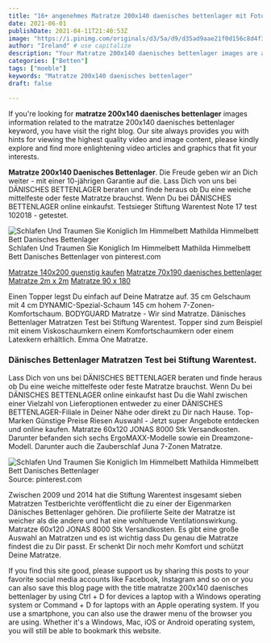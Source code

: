 ```yaml
---
title: "16+ angenehmes Matratze 200x140 daenisches bettenlager mit Fotos"
date: 2021-06-01
publishDate: 2021-04-11T21:40:53Z
image: "https://i.pinimg.com/originals/d3/5a/d9/d35ad9aae21f0d156c8d4f3ec6306736.jpg"
author: "Ireland" # use capitalize
description: "Your Matratze 200x140 daenisches bettenlager images are available in this site. Matratze 200x140 daenisches bettenlager are a topic that is being searched for and liked by netizens now. You can Find and Download the Matratze 200x140 daenisches bettenlager files here. Find and Download all free photos and vectors."
categories: ["Betten"]
tags: ["moeble"]
keywords: "Matratze 200x140 daenisches bettenlager"
draft: false

---
```


If you're looking for **matratze 200x140 daenisches bettenlager** images information related to the matratze 200x140 daenisches bettenlager keyword, you have visit the right  blog. Our site always  provides you with  hints  for viewing  the highest  quality video and image  content, please kindly explore and find more enlightening video articles and graphics that fit your interests.

**Matratze 200x140 Daenisches Bettenlager**. Die Freude geben wir an Dich weiter - mit einer 10-jährigen Garantie auf die. Lass Dich von uns bei DÄNISCHES BETTENLAGER beraten und finde heraus ob Du eine weiche mittelfeste oder feste Matratze brauchst. Wenn Du bei DÄNISCHES BETTENLAGER online einkaufst. Testsieger Stiftung Warentest Note 17 test 102018 - getestet.

![Schlafen Und Traumen Sie Koniglich Im Himmelbett Mathilda Himmelbett Bett Danisches Bettenlager](https://i.pinimg.com/originals/d3/5a/d9/d35ad9aae21f0d156c8d4f3ec6306736.jpg "Schlafen Und Traumen Sie Koniglich Im Himmelbett Mathilda Himmelbett Bett Danisches Bettenlager")
Schlafen Und Traumen Sie Koniglich Im Himmelbett Mathilda Himmelbett Bett Danisches Bettenlager von pinterest.com

[Matratze 140x200 guenstig kaufen](/matratze-140x200-guenstig-kaufen/)
[Matratze 70x190 daenisches bettenlager](/matratze-70x190-daenisches-bettenlager/)
[Matratze 2m x 2m](/matratze-2m-x-2m/)
[Matratze 90 x 180](/matratze-90-x-180/)

Einen Topper legst Du einfach auf Deine Matratze auf. 35 cm Gelschaum mit 4 cm DYNAMIC-Spezial-Schaum 145 cm hohem 7-Zonen-Komfortschaum. BODYGUARD Matratze - Wir sind Matratze. Dänisches Bettenlager Matratzen Test bei Stiftung Warentest. Topper sind zum Beispiel mit einem Viskoschaumkern einem Komfortschaumkern oder einem Latexkern erhältlich. Emma One Matratze.

### Dänisches Bettenlager Matratzen Test bei Stiftung Warentest.

Lass Dich von uns bei DÄNISCHES BETTENLAGER beraten und finde heraus ob Du eine weiche mittelfeste oder feste Matratze brauchst. Wenn Du bei DÄNISCHES BETTENLAGER online einkaufst hast Du die Wahl zwischen einer Vielzahl von Lieferoptionen entweder zu einer DÄNISCHES BETTENLAGER-Filiale in Deiner Nähe oder direkt zu Dir nach Hause. Top-Marken Günstige Preise Riesen Auswahl - Jetzt super Angebote entdecken und online kaufen. Matratze 60x120 JONAS 8000 Stk Versandkosten. Darunter befanden sich sechs ErgoMAXX-Modelle sowie ein Dreamzone-Modell. Darunter auch die Zauberschlaf Juna 7-Zonen Matratze.


![Schlafen Und Traumen Sie Koniglich Im Himmelbett Mathilda Himmelbett Bett Danisches Bettenlager](https://i.pinimg.com/originals/d3/5a/d9/d35ad9aae21f0d156c8d4f3ec6306736.jpg "Schlafen Und Traumen Sie Koniglich Im Himmelbett Mathilda Himmelbett Bett Danisches Bettenlager")
Source: pinterest.com

Zwischen 2009 und 2014 hat die Stiftung Warentest insgesamt sieben Matratzen Testberichte veröffentlicht die zu einer der Eigenmarken Dänisches Bettenlager gehören. Die profilierte Seite der Matratze ist weicher als die andere und hat eine wohltuende Ventilationswirkung. Matratze 60x120 JONAS 8000 Stk Versandkosten. Es gibt eine große Auswahl an Matratzen und es ist wichtig dass Du genau die Matratze findest die zu Dir passt. Er schenkt Dir noch mehr Komfort und schützt Deine Matratze.

If you find this site good, please support us by sharing this posts to your favorite social media accounts like Facebook, Instagram and so on or you can also save this blog page with the title matratze 200x140 daenisches bettenlager by using Ctrl + D for devices a laptop with a Windows operating system or Command + D for laptops with an Apple operating system. If you use a smartphone, you can also use the drawer menu of the browser you are using. Whether it's a Windows, Mac, iOS or Android operating system, you will still be able to bookmark this website.
